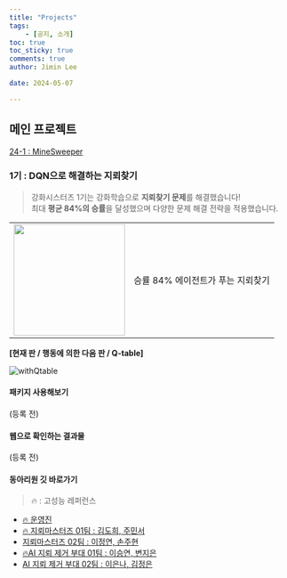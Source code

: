 ```yaml
---
title: "Projects"
tags: 
    - [공지, 소개]
toc: true
toc_sticky: true
comments: true
author: Jimin Lee

date: 2024-05-07

---
```

## 메인 프로젝트
[24-1 : MineSweeper](#1기--dqn으로-해결하는-지뢰찾기)


### 1기 : DQN으로 해결하는 지뢰찾기
> 강화시스터즈 1기는 강화학습으로 **지뢰찾기 문제**를 해결했습니다!  
> 최대 **평균 84%의 승률**을 달성했으며 다양한 문제 해결 전략을 적용했습니다. 

<table border="0" style="width: 100%; border-collapse: collapse; table-layout: fixed;">
    <tr>
        <td>
        <img src="https://github.com/user-attachments/assets/b6aadaf7-3963-429c-b9bb-4f2d98c8ccf0" width=200/>
        </td>
        <td>
        승률 84% 에이전트가 푸는 지뢰찾기
        </td>
    </tr>
</table>

**[현재 판 / 행동에 의한 다음 판 / Q-table]**
 
![withQtable](https://github.com/user-attachments/assets/1aa48104-0423-444e-8cda-152b44a00c03)


#### 패키지 사용해보기 
(등록 전)

#### 웹으로 확인하는 결과물
(등록 전)

#### 동아리원 깃 바로가기 
> 🔥 : 고성능 레퍼런스 

- [🔥 운영진](https://github.com/KanghwaSisters/DQN_minesweeper.git)
- [🔥 지뢰마스터즈 01팀 : 김도희, 주민서](https://github.com/KanghwaSisters/24-1-MineMasters-01.git)
- [지뢰마스터즈 02팀 : 이정연, 손주현](https://github.com/KanghwaSisters/24-1-MineMasters-02.git)
- [🔥AI 지뢰 제거 부대 01팀 : 이승연, 변지은](https://github.com/KanghwaSisters/24-1-AI-EOD-01.git)
- [AI 지뢰 제거 부대 02팀 : 이은나, 김정은](https://github.com/KanghwaSisters/24-1-AI-EOD-01.git)